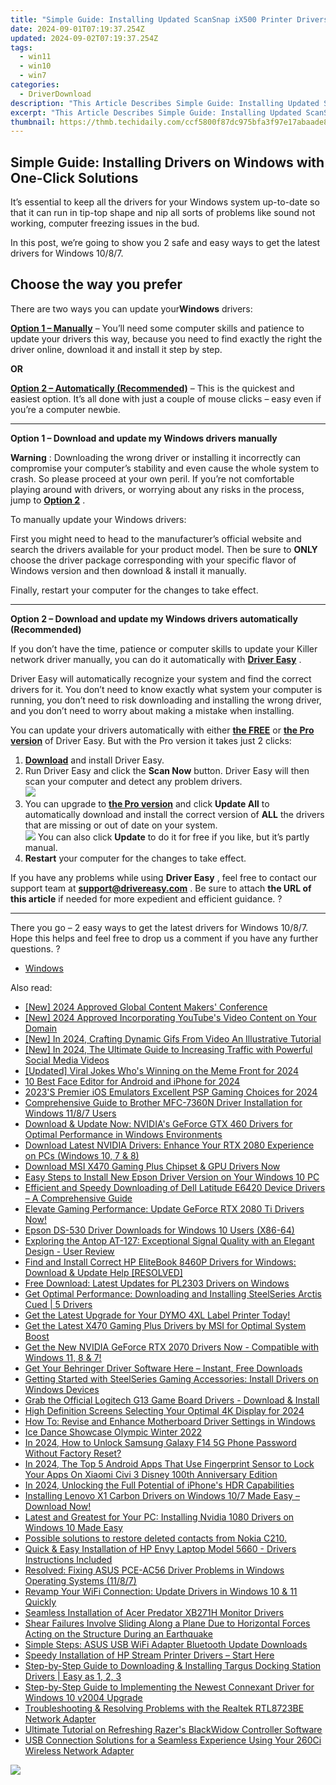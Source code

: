 ```yaml
---
title: "Simple Guide: Installing Updated ScanSnap iX500 Printer Drivers on Windows"
date: 2024-09-01T07:19:37.254Z
updated: 2024-09-02T07:19:37.254Z
tags:
  - win11
  - win10
  - win7
categories:
  - DriverDownload
description: "This Article Describes Simple Guide: Installing Updated ScanSnap iX500 Printer Drivers on Windows"
excerpt: "This Article Describes Simple Guide: Installing Updated ScanSnap iX500 Printer Drivers on Windows"
thumbnail: https://thmb.techidaily.com/ccf5800f87dc975bfa3f97e17abaade8c733e4db5fe1a72f092700ec2559e9fd.jpg
---
```


## Simple Guide: Installing Drivers on Windows with One-Click Solutions

It’s essential to keep all the drivers for your Windows system up-to-date so that it can run in tip-top shape and nip all sorts of problems like sound not working, computer freezing issues in the bud.

 In this post, we’re going to show you 2 safe and easy ways to get the latest drivers for Windows 10/8/7.

## Choose the way you prefer

 There are two ways you can update your**Windows** drivers:

[**Option 1 – Manually**](https://tools.techidaily.com/drivereasy/download/) – You’ll need some computer skills and patience to update your drivers this way, because you need to find exactly the right the driver online, download it and install it step by step.

**OR**

[**Option 2 – Automatically (Recommended)**](https://tools.techidaily.com/drivereasy/download/) – This is the quickest and easiest option. It’s all done with just a couple of mouse clicks – easy even if you’re a computer newbie.

---

 **Option 1 – Download and update my Windows drivers manually**

**Warning** : Downloading the wrong driver or installing it incorrectly can compromise your computer’s stability and even cause the whole system to crash. So please proceed at your own peril. If you’re not comfortable playing around with drivers, or worrying about any risks in the process, jump to **[Option 2](https://tools.techidaily.com/drivereasy/download/)**  .

To manually update your Windows drivers:

 First you might need to head to the manufacturer’s official website and search the drivers available for your product model. Then  be sure to **ONLY** choose the driver package corresponding with your specific flavor of Windows version and then download & install it manually.

Finally, restart your computer for the changes to take effect.

---

 **Option 2 – Download and update my Windows drivers automatically (Recommended)**

 If you don’t have the time, patience or computer skills to update your Killer network  driver manually, you can do it automatically with **[Driver Easy](https://tools.techidaily.com/drivereasy/download/)**  .

 Driver Easy will automatically recognize your system and find the correct drivers for it. You don’t need to know exactly what system your computer is running, you don’t need to risk downloading and installing the wrong driver, and you don’t need to worry about making a mistake when installing.

 You can update your drivers automatically with either **[the FREE](https://tools.techidaily.com/drivereasy/download/)**  or **[the Pro version](https://tools.techidaily.com/drivereasy/download/)**  of Driver Easy. But with the Pro version it takes just 2 clicks:

1. **[Download](https://tools.techidaily.com/drivereasy/download/)**  and install Driver Easy.
2. Run Driver Easy and click the **Scan Now** button. Driver Easy will then scan your computer and detect any problem drivers.  
![](https://images.drivereasy.com/wp-content/uploads/2018/07/img_5b5aefd675a7c.jpg)
3. You can upgrade to [**the Pro version**](https://tools.techidaily.com/drivereasy/download/)  and click **Update All** to automatically download and install the correct version of **ALL**  the drivers that are missing or out of date on your system.  
![](https://images.drivereasy.com/wp-content/uploads/2018/10/img_5bb5e6c1021eb.jpg) You can also click **Update** to do it for free if you like, but it’s partly manual.
4. **Restart**   your computer for the changes to take effect.

 If you have any problems while using **Driver Easy** , feel free to contact our support team at **<support@drivereasy.com>** . Be sure to attach **the URL of this article** if needed for more expedient and efficient guidance. ?

---

 There you go – 2 easy ways to get the latest drivers for Windows 10/8/7\. Hope this helps and feel free to drop us a comment if you have any further questions. ?

* [Windows](https://tools.techidaily.com/drivereasy/download/)

<ins class="adsbygoogle"
     style="display:block"
     data-ad-format="autorelaxed"
     data-ad-client="ca-pub-7571918770474297"
     data-ad-slot="1223367746"></ins>



<ins class="adsbygoogle"
     style="display:block"
     data-ad-client="ca-pub-7571918770474297"
     data-ad-slot="8358498916"
     data-ad-format="auto"
     data-full-width-responsive="true"></ins>

<span class="atpl-alsoreadstyle">Also read:</span>
<div><ul>
<li><a href="https://youtube-zero.techidaily.com/024-approved-global-content-makers-conference/"><u>[New] 2024 Approved  Global Content Makers' Conference</u></a></li>
<li><a href="https://youtube-zero.techidaily.com/024-approved-incorporating-youtubes-video-content-on-your-domain/"><u>[New] 2024 Approved  Incorporating YouTube's Video Content on Your Domain</u></a></li>
<li><a href="https://facebook-video-footage.techidaily.com/new-in-2024-crafting-dynamic-gifs-from-video-an-illustrative-tutorial/"><u>[New] In 2024, Crafting Dynamic Gifs From Video  An Illustrative Tutorial</u></a></li>
<li><a href="https://facebook-clips.techidaily.com/new-in-2024-the-ultimate-guide-to-increasing-traffic-with-powerful-social-media-videos/"><u>[New] In 2024, The Ultimate Guide to Increasing Traffic with Powerful Social Media Videos</u></a></li>
<li><a href="https://twitter-videos.techidaily.com/updated-viral-jokes-whos-winning-on-the-meme-front-for-2024/"><u>[Updated] Viral Jokes  Who's Winning on the Meme Front for 2024</u></a></li>
<li><a href="https://some-techniques.techidaily.com/10-best-face-editor-for-android-and-iphone-for-2024/"><u>10 Best Face Editor for Android and iPhone for 2024</u></a></li>
<li><a href="https://video-screen-grab.techidaily.com/2023s-premier-ios-emulators-excellent-psp-gaming-choices-for-2024/"><u>2023'S Premier iOS Emulators  Excellent PSP Gaming Choices for 2024</u></a></li>
<li><a href="https://win-amazing.techidaily.com/comprehensive-guide-to-brother-mfc-7360n-driver-installation-for-windows-1187-users/"><u>Comprehensive Guide to Brother MFC-7360N Driver Installation for Windows 11/8/7 Users</u></a></li>
<li><a href="https://win-amazing.techidaily.com/download-and-update-now-nvidias-geforce-gtx-460-drivers-for-optimal-performance-in-windows-environments/"><u>Download & Update Now: NVIDIA's GeForce GTX 460 Drivers for Optimal Performance in Windows Environments</u></a></li>
<li><a href="https://win-amazing.techidaily.com/download-latest-nvidia-drivers-enhance-your-rtx-2080-experience-on-pcs-windows-10-7-and-8/"><u>Download Latest NVIDIA Drivers: Enhance Your RTX 2080 Experience on PCs (Windows 10, 7 & 8)</u></a></li>
<li><a href="https://win-amazing.techidaily.com/download-msi-x470-gaming-plus-chipset-and-gpu-drivers-now/"><u>Download MSI X470 Gaming Plus Chipset & GPU Drivers Now</u></a></li>
<li><a href="https://win-amazing.techidaily.com/easy-steps-to-install-new-epson-driver-version-on-your-windows-10-pc/"><u>Easy Steps to Install New Epson Driver Version on Your Windows 10 PC</u></a></li>
<li><a href="https://win-amazing.techidaily.com/efficient-and-speedy-downloading-of-dell-latitude-e6420-device-drivers-a-comprehensive-guide/"><u>Efficient and Speedy Downloading of Dell Latitude E6420 Device Drivers – A Comprehensive Guide</u></a></li>
<li><a href="https://win-amazing.techidaily.com/1722955459231-elevate-gaming-performance-update-geforce-rtx-2080-ti-drivers-now/"><u>Elevate Gaming Performance: Update GeForce RTX 2080 Ti Drivers Now!</u></a></li>
<li><a href="https://win-amazing.techidaily.com/epson-ds-530-driver-downloads-for-windows-10-users-x86-64/"><u>Epson DS-530 Driver Downloads for Windows 10 Users (X86-64)</u></a></li>
<li><a href="https://buynow-reviews.techidaily.com/exploring-the-antop-at-127-exceptional-signal-quality-with-an-elegant-design-user-review/"><u>Exploring the Antop AT-127: Exceptional Signal Quality with an Elegant Design - User Review</u></a></li>
<li><a href="https://win-amazing.techidaily.com/find-and-install-correct-hp-elitebook-8460p-drivers-for-windows-download-and-update-help-resolved/"><u>Find and Install Correct HP EliteBook 8460P Drivers for Windows: Download & Update Help [RESOLVED]</u></a></li>
<li><a href="https://win-amazing.techidaily.com/free-download-latest-updates-for-pl2303-drivers-on-windows/"><u>Free Download: Latest Updates for PL2303 Drivers on Windows</u></a></li>
<li><a href="https://win-amazing.techidaily.com/get-optimal-performance-downloading-and-installing-steelseries-arctis-cued-5-drivers/"><u>Get Optimal Performance: Downloading and Installing SteelSeries Arctis Cued | 5 Drivers</u></a></li>
<li><a href="https://win-amazing.techidaily.com/get-the-latest-upgrade-for-your-dymo-4xl-label-printer-today/"><u>Get the Latest Upgrade for Your DYMO 4XL Label Printer Today!</u></a></li>
<li><a href="https://win-amazing.techidaily.com/get-the-latest-x470-gaming-plus-drivers-by-msi-for-optimal-system-boost/"><u>Get the Latest X470 Gaming Plus Drivers by MSI for Optimal System Boost</u></a></li>
<li><a href="https://win-amazing.techidaily.com/get-the-new-nvidia-geforce-rtx-2070-drivers-now-compatible-with-windows-11-8-and-7/"><u>Get the New NVIDIA GeForce RTX 2070 Drivers Now - Compatible with Windows 11, 8 & 7!</u></a></li>
<li><a href="https://win-amazing.techidaily.com/get-your-behringer-driver-software-here-instant-free-downloads/"><u>Get Your Behringer Driver Software Here – Instant, Free Downloads</u></a></li>
<li><a href="https://win-amazing.techidaily.com/getting-started-with-steelseries-gaming-accessories-install-drivers-on-windows-devices/"><u>Getting Started with SteelSeries Gaming Accessories: Install Drivers on Windows Devices</u></a></li>
<li><a href="https://win-amazing.techidaily.com/grab-the-official-logitech-g13-game-board-drivers-download-and-install/"><u>Grab the Official Logitech G13 Game Board Drivers - Download & Install</u></a></li>
<li><a href="https://some-techniques.techidaily.com/high-definition-screens-selecting-your-optimal-4k-display-for-2024/"><u>High Definition Screens  Selecting Your Optimal 4K Display for 2024</u></a></li>
<li><a href="https://win-amazing.techidaily.com/how-to-revise-and-enhance-motherboard-driver-settings-in-windows/"><u>How To: Revise and Enhance Motherboard Driver Settings in Windows</u></a></li>
<li><a href="https://extra-tips.techidaily.com/ice-dance-showcase-olympic-winter-2022/"><u>Ice Dance Showcase  Olympic Winter 2022</u></a></li>
<li><a href="https://android-unlock.techidaily.com/in-2024-how-to-unlock-samsung-galaxy-f14-5g-phone-password-without-factory-reset-by-drfone-android/"><u>In 2024, How to Unlock Samsung Galaxy F14 5G Phone Password Without Factory Reset?</u></a></li>
<li><a href="https://unlock-android.techidaily.com/in-2024-the-top-5-android-apps-that-use-fingerprint-sensor-to-lock-your-apps-on-xiaomi-civi-3-disney-100th-anniversary-edition-by-drfone-android/"><u>In 2024, The Top 5 Android Apps That Use Fingerprint Sensor to Lock Your Apps On Xiaomi Civi 3 Disney 100th Anniversary Edition</u></a></li>
<li><a href="https://some-tips.techidaily.com/in-2024-unlocking-the-full-potential-of-iphones-hdr-capabilities/"><u>In 2024, Unlocking the Full Potential of iPhone's HDR Capabilities</u></a></li>
<li><a href="https://win-amazing.techidaily.com/installing-lenovo-x1-carbon-drivers-on-windows-107-made-easy-download-now/"><u>Installing Lenovo X1 Carbon Drivers on Windows 10/7 Made Easy – Download Now!</u></a></li>
<li><a href="https://win-amazing.techidaily.com/latest-and-greatest-for-your-pc-installing-nvidia-1080-drivers-on-windows-10-made-easy/"><u>Latest and Greatest for Your PC: Installing Nvidia 1080 Drivers on Windows 10 Made Easy</u></a></li>
<li><a href="https://review-topics.techidaily.com/possible-solutions-to-restore-deleted-contacts-from-nokia-c210-by-fonelab-android-recover-contacts/"><u>Possible solutions to restore deleted contacts from Nokia C210.</u></a></li>
<li><a href="https://win-amazing.techidaily.com/quick-and-easy-installation-of-hp-envy-laptop-model-5660-drivers-instructions-included/"><u>Quick & Easy Installation of HP Envy Laptop Model 5660 - Drivers Instructions Included</u></a></li>
<li><a href="https://win-amazing.techidaily.com/resolved-fixing-asus-pce-ac56-driver-problems-in-windows-operating-systems-1187/"><u>Resolved: Fixing ASUS PCE-AC56 Driver Problems in Windows Operating Systems (11/8/7)</u></a></li>
<li><a href="https://win-amazing.techidaily.com/revamp-your-wifi-connection-update-drivers-in-windows-10-and-11-quickly/"><u>Revamp Your WiFi Connection: Update Drivers in Windows 10 & 11 Quickly</u></a></li>
<li><a href="https://win-amazing.techidaily.com/seamless-installation-of-acer-predator-xb271h-monitor-drivers/"><u>Seamless Installation of Acer Predator XB271H Monitor Drivers</u></a></li>
<li><a href="https://win-amazing.techidaily.com/1722975081279-shear-failures-involve-sliding-along-a-plane-due-to-horizontal-forces-acting-on-the-structure-during-an-earthquake/"><u>Shear Failures Involve Sliding Along a Plane Due to Horizontal Forces Acting on the Structure During an Earthquake</u></a></li>
<li><a href="https://win-amazing.techidaily.com/simple-steps-asus-usb-wifi-adapter-bluetooth-update-downloads/"><u>Simple Steps: ASUS USB WiFi Adapter Bluetooth Update Downloads</u></a></li>
<li><a href="https://win-amazing.techidaily.com/speedy-installation-of-hp-stream-printer-drivers-start-here/"><u>Speedy Installation of HP Stream Printer Drivers – Start Here</u></a></li>
<li><a href="https://win-amazing.techidaily.com/step-by-step-guide-to-downloading-and-installing-targus-docking-station-drivers-easy-as-1-2-3/"><u>Step-by-Step Guide to Downloading & Installing Targus Docking Station Drivers | Easy as 1, 2, 3</u></a></li>
<li><a href="https://win-amazing.techidaily.com/step-by-step-guide-to-implementing-the-newest-connexant-driver-for-windows-10-v2004-upgrade/"><u>Step-by-Step Guide to Implementing the Newest Connexant Driver for Windows 10 v2004 Upgrade</u></a></li>
<li><a href="https://win-amazing.techidaily.com/troubleshooting-and-resolving-problems-with-the-realtek-rtl8723be-network-adapter/"><u>Troubleshooting & Resolving Problems with the Realtek RTL8723BE Network Adapter</u></a></li>
<li><a href="https://win-amazing.techidaily.com/ultimate-tutorial-on-refreshing-razers-blackwidow-controller-software/"><u>Ultimate Tutorial on Refreshing Razer's BlackWidow Controller Software</u></a></li>
<li><a href="https://win-amazing.techidaily.com/usb-connection-solutions-for-a-seamless-experience-using-your-260ci-wireless-network-adapter/"><u>USB Connection Solutions for a Seamless Experience Using Your 260Ci Wireless Network Adapter</u></a></li>
</ul></div>

<!-- affiliate ads begin -->
<a href="https://shop.copernic.com/order/checkout.php?PRODS=41033091&QTY=1&AFFILIATE=108875&CART=1"><img src="https://secure.2checkout.com/images/merchant/8d30aa96e72440759f74bd2306c1fa3d/Copernic-2023-Affiliate-728x90-Advanced.png" border="0"></a>
<!-- affiliate ads end -->